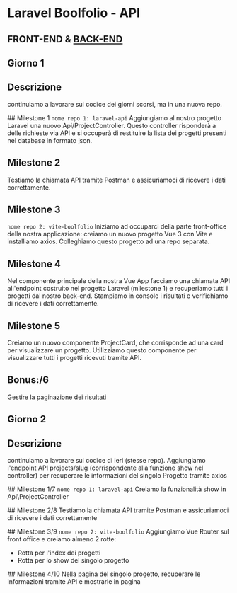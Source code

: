 # Laravel Boolfolio - API

## FRONT-END & [BACK-END](https://github.com/Roberto-Larivera/laravel-api)

## Giorno 1

## Descrizione
continuiamo a lavorare sul codice dei giorni scorsi, ma in una nuova repo.

## Milestone 1
`nome repo 1: laravel-api`
Aggiungiamo al nostro progetto Laravel una nuovo Api/ProjectController. Questo controller risponderà a delle richieste via API e si occuperà di restituire la lista dei progetti presenti nel database in formato json.

## Milestone 2
Testiamo la chiamata API tramite Postman e assicuriamoci di ricevere i dati correttamente.

## Milestone 3
`nome repo 2: vite-boolfolio`
Iniziamo ad occuparci della parte front-office della nostra applicazione: creiamo un nuovo progetto Vue 3 con Vite e installiamo axios.
Colleghiamo questo progetto ad una repo separata.

## Milestone 4
Nel componente principale della nostra Vue App facciamo una chiamata API all'endpoint costruito nel progetto Laravel (milestone 1) e recuperiamo tutti i progetti dal nostro back-end.
Stampiamo in console i risultati e verifichiamo di ricevere i dati correttamente.

## Milestone 5
Creiamo un nuovo componente ProjectCard, che corrisponde ad una card per visualizzare un progetto. Utilizziamo questo componente per visualizzare tutti i progetti ricevuti tramite API.

## Bonus:/6
Gestire la paginazione dei risultati

## Giorno 2

## Descrizione
continuiamo a lavorare sul codice di ieri (stesse repo).
Aggiungiamo l'endpoint API projects/slug (corrispondente alla funzione show nel controller) per recuperare le informazioni del singolo Progetto tramite axios

## Milestone 1/7
`nome repo 1: laravel-api`
Creiamo la funzionalità show in Api\ProjectController

## Milestone 2/8
Testiamo la chiamata API tramite Postman e assicuriamoci di ricevere i dati correttamente

## Milestone 3/9
`nome repo 2: vite-boolfolio`
Aggiungiamo Vue Router sul front office e creiamo almeno 2 rotte:
- Rotta per l'index dei progetti
- Rotta per lo show del singolo progetto

## Milestone 4/10
Nella pagina del singolo progetto, recuperare le informazioni tramite API e mostrarle in pagina

